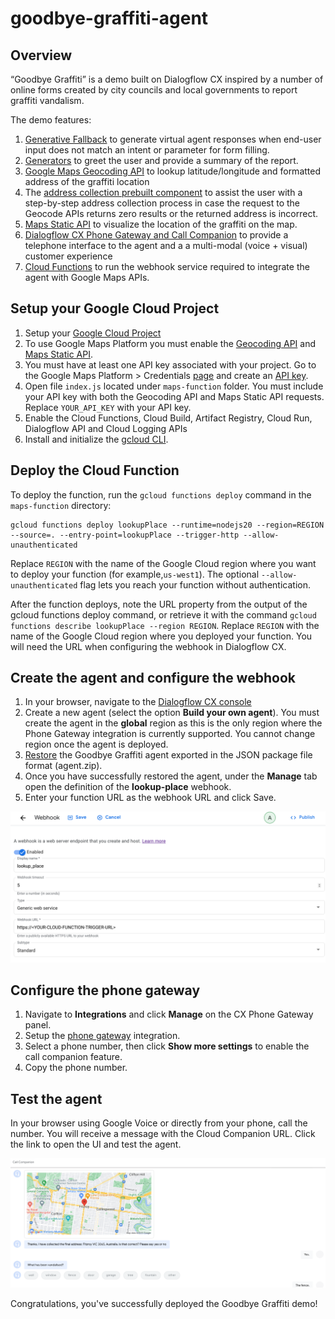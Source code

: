 # goodbye-graffiti-agent

## Overview

“Goodbye Graffiti” is a demo built on Dialogflow CX inspired by a number of
online forms created by city councils and local governments to report
graffiti vandalism.

The demo features:

1. [Generative Fallback](https://cloud.google.com/dialogflow/cx/docs/concept/generative-fallback)
to generate virtual agent responses when end-user input does not match
an intent or parameter for form filling.
1. [Generators](https://cloud.google.com/dialogflow/cx/docs/concept/generators)
to greet the user and provide a summary of the report.
1. [Google Maps Geocoding API](https://developers.google.com/maps/documentation/geocoding/requests-geocoding)
to lookup latitude/longitude and formatted address of the graffiti location
1. The [address collection prebuilt component](https://cloud.google.com/dialogflow/cx/docs/concept/prebuilt-component/address-collection)
to assist the user with a step-by-step address collection process in case
the request to the Geocode APIs returns zero results or the returned
address is incorrect.
1. [Maps Static API](https://developers.google.com/maps/documentation/maps-static/overview)
to visualize the location of the graffiti on the map.
1. [Dialogflow CX Phone Gateway and Call Companion](https://cloud.google.com/dialogflow/cx/docs/concept/integration/phone-gateway) to provide a telephone interface to the agent and
a a multi-modal (voice + visual) customer experience
1. [Cloud Functions](https://cloud.google.com/functions/docs/configuring) to run the webhook service required to integrate the agent with Google Maps APIs.

## Setup your Google Cloud Project

1. Setup your [Google Cloud Project](https://cloud.google.com/dialogflow/cx/docs/quick/setup)
1. To use Google Maps Platform you must enable the
[Geocoding API](https://console.cloud.google.com/apis/library/geocoding-backend.googleapis.com?utm_source=Docs_EnableAPIs&utm_content=Docs_geocoding-backend&_gl=1*1syfwbs*_ga*MTMxNzQwMTEyNS4xNjkyMDE1OTQ1*_ga_NRWSTWS78N*MTY5MjAxNTk0Ni4xLjEuMTY5MjAxNjk4Ni4wLjAuMA..) and [Maps Static API](https://console.cloud.google.com/apis/library/static-maps-backend.googleapis.com?utm_source=Docs_EnableAPIs&utm_content=Docs_static-maps-backend&_gl=1*13fpvaq*_ga*MTMxNzQwMTEyNS4xNjkyMDE1OTQ1*_ga_NRWSTWS78N*MTY5MjAxNTk0Ni4xLjEuMTY5MjAxNjk4Ni4wLjAuMA..). 
1. You must have at least one API key associated with your project. Go to the Google Maps Platform > Credentials [page](https://console.cloud.google.com/project/_/google/maps-apis/credentials?utm_source=Docs_CreateAPIKey&utm_content=Docs_static-maps-backend&_gl=1*8gesr0*_ga*MTMxNzQwMTEyNS4xNjkyMDE1OTQ1*_ga_NRWSTWS78N*MTY5MjAxNTk0Ni4xLjEuMTY5MjAxNzI2MS4wLjAuMA..) and create an [API key](https://developers.google.com/maps/documentation/maps-static/get-api-key#creating-api-keys).
1. Open file `index.js` located under `maps-function` folder. You must include your API key with both the Geocoding API and Maps Static API requests. Replace `YOUR_API_KEY` with your API key.
1. Enable the Cloud Functions, Cloud Build, Artifact Registry, Cloud Run, Dialogflow API and Cloud Logging APIs
1. Install and initialize the [gcloud CLI](https://cloud.google.com/sdk/docs/install).

## Deploy the Cloud Function

To deploy the function, run the `gcloud functions deploy` command
in the `maps-function` directory:
```
gcloud functions deploy lookupPlace --runtime=nodejs20 --region=REGION --source=. --entry-point=lookupPlace --trigger-http --allow-unauthenticated
```

Replace `REGION` with the name of the Google Cloud region where
you want to deploy your function (for example,`us-west1`).
The optional `--allow-unauthenticated` flag lets you reach your
function without authentication.

After the function deploys, note the URL property from the output
of the gcloud functions deploy command,
or retrieve it with the command
`gcloud functions describe lookupPlace --region REGION`.
Replace `REGION` with the name of the Google Cloud region where
you deployed your function.
You will need the URL when configuring the webhook in Dialogflow CX.

## Create the agent and configure the webhook

1. In your browser, navigate to the
[Dialogflow CX console](https://dialogflow.cloud.google.com/cx/projects)
1. Create a new agent (select the option **Build your own agent**).
You must create the agent in the **global** region as this is the
only region where the Phone Gateway integration is currently supported.
You cannot change region once the agent is deployed.
1. [Restore](https://cloud.google.com/dialogflow/cx/docs/concept/agent#export)
the Goodbye Graffiti agent exported in the JSON package file format (agent.zip).
1. Once you have successfully restored the agent, under the **Manage** tab open
the definition of the **lookup-place** webhook.
1. Enter your function URL as the webhook URL and click Save.

![Dialogflow CX Webhook](images/webhook.png)

## Configure the phone gateway

1. Navigate to **Integrations** and click **Manage** on the
CX Phone Gateway panel.
1. Setup the [phone gateway](https://cloud.google.com/dialogflow/cx/docs/concept/integration/phone-gateway#setup) integration.
1. Select a phone number, then click **Show more settings** to enable
the call companion feature. 
1. Copy the phone number.

## Test the agent

In your browser using Google Voice or directly from your phone, call the number.
You will receive a message with the Cloud Companion URL.
Click the link to open the UI and test the agent.   

![Demo](images/demo.png)

Congratulations, you've successfully deployed the Goodbye Graffiti demo!

